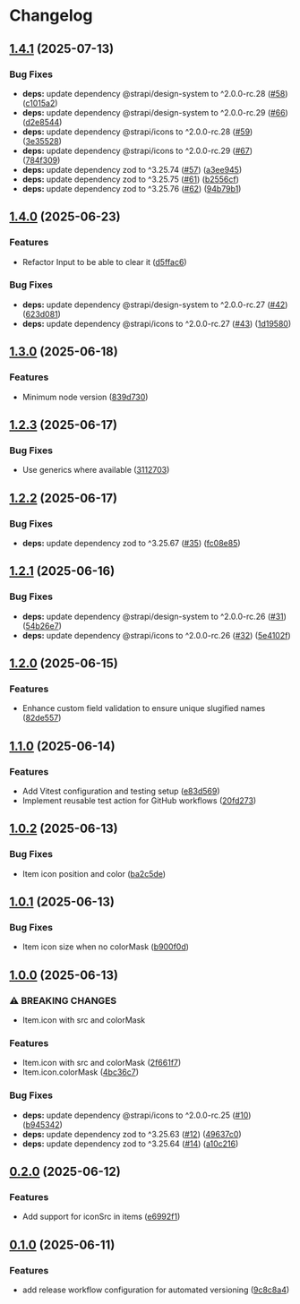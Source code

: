 # Changelog

## [1.4.1](https://github.com/ChristopheCVB/strapi-plugin-generic-custom-fields/compare/v1.4.0...v1.4.1) (2025-07-13)


### Bug Fixes

* **deps:** update dependency @strapi/design-system to ^2.0.0-rc.28 ([#58](https://github.com/ChristopheCVB/strapi-plugin-generic-custom-fields/issues/58)) ([c1015a2](https://github.com/ChristopheCVB/strapi-plugin-generic-custom-fields/commit/c1015a2684ed220c22d7644339df6f5eb27e8b54))
* **deps:** update dependency @strapi/design-system to ^2.0.0-rc.29 ([#66](https://github.com/ChristopheCVB/strapi-plugin-generic-custom-fields/issues/66)) ([d2e8544](https://github.com/ChristopheCVB/strapi-plugin-generic-custom-fields/commit/d2e8544c7907d27c197a4a0fe787a0c7373faceb))
* **deps:** update dependency @strapi/icons to ^2.0.0-rc.28 ([#59](https://github.com/ChristopheCVB/strapi-plugin-generic-custom-fields/issues/59)) ([3e35528](https://github.com/ChristopheCVB/strapi-plugin-generic-custom-fields/commit/3e35528c2edf5095e7358ecee11b6e31bdbb1b80))
* **deps:** update dependency @strapi/icons to ^2.0.0-rc.29 ([#67](https://github.com/ChristopheCVB/strapi-plugin-generic-custom-fields/issues/67)) ([784f309](https://github.com/ChristopheCVB/strapi-plugin-generic-custom-fields/commit/784f3098902b57166a209e38dbfb8278e7c29c43))
* **deps:** update dependency zod to ^3.25.74 ([#57](https://github.com/ChristopheCVB/strapi-plugin-generic-custom-fields/issues/57)) ([a3ee945](https://github.com/ChristopheCVB/strapi-plugin-generic-custom-fields/commit/a3ee945c4dc81f053a8f9a0c9db687e17d1119a3))
* **deps:** update dependency zod to ^3.25.75 ([#61](https://github.com/ChristopheCVB/strapi-plugin-generic-custom-fields/issues/61)) ([b2556cf](https://github.com/ChristopheCVB/strapi-plugin-generic-custom-fields/commit/b2556cf00a8496716e9d7c12789c143e00957a5d))
* **deps:** update dependency zod to ^3.25.76 ([#62](https://github.com/ChristopheCVB/strapi-plugin-generic-custom-fields/issues/62)) ([94b79b1](https://github.com/ChristopheCVB/strapi-plugin-generic-custom-fields/commit/94b79b1f289c473acabb6521e58407abfd124268))

## [1.4.0](https://github.com/ChristopheCVB/strapi-plugin-generic-custom-fields/compare/v1.3.0...v1.4.0) (2025-06-23)


### Features

* Refactor Input to be able to clear it ([d5ffac6](https://github.com/ChristopheCVB/strapi-plugin-generic-custom-fields/commit/d5ffac6e3709023c26070f559c343aea9b892520))


### Bug Fixes

* **deps:** update dependency @strapi/design-system to ^2.0.0-rc.27 ([#42](https://github.com/ChristopheCVB/strapi-plugin-generic-custom-fields/issues/42)) ([623d081](https://github.com/ChristopheCVB/strapi-plugin-generic-custom-fields/commit/623d08190045ee24b6ef4ee27861aeb1e393de72))
* **deps:** update dependency @strapi/icons to ^2.0.0-rc.27 ([#43](https://github.com/ChristopheCVB/strapi-plugin-generic-custom-fields/issues/43)) ([1d19580](https://github.com/ChristopheCVB/strapi-plugin-generic-custom-fields/commit/1d19580ddeaeea2d289e5009315240f6dd6e9140))

## [1.3.0](https://github.com/ChristopheCVB/strapi-plugin-generic-custom-fields/compare/v1.2.3...v1.3.0) (2025-06-18)


### Features

* Minimum node version ([839d730](https://github.com/ChristopheCVB/strapi-plugin-generic-custom-fields/commit/839d730b4e7cdeea187a883f5f409724ce2449d8))

## [1.2.3](https://github.com/ChristopheCVB/strapi-plugin-generic-custom-fields/compare/v1.2.2...v1.2.3) (2025-06-17)


### Bug Fixes

* Use generics where available ([3112703](https://github.com/ChristopheCVB/strapi-plugin-generic-custom-fields/commit/31127036523b55cf404f0c89b914b494a386e2e2))

## [1.2.2](https://github.com/ChristopheCVB/strapi-plugin-generic-custom-fields/compare/v1.2.1...v1.2.2) (2025-06-17)


### Bug Fixes

* **deps:** update dependency zod to ^3.25.67 ([#35](https://github.com/ChristopheCVB/strapi-plugin-generic-custom-fields/issues/35)) ([fc08e85](https://github.com/ChristopheCVB/strapi-plugin-generic-custom-fields/commit/fc08e85251d85163a33202dd82c72f6a23d66318))

## [1.2.1](https://github.com/ChristopheCVB/strapi-plugin-generic-custom-fields/compare/v1.2.0...v1.2.1) (2025-06-16)


### Bug Fixes

* **deps:** update dependency @strapi/design-system to ^2.0.0-rc.26 ([#31](https://github.com/ChristopheCVB/strapi-plugin-generic-custom-fields/issues/31)) ([54b26e7](https://github.com/ChristopheCVB/strapi-plugin-generic-custom-fields/commit/54b26e7788c91afa4054b777ffb909762c307b81))
* **deps:** update dependency @strapi/icons to ^2.0.0-rc.26 ([#32](https://github.com/ChristopheCVB/strapi-plugin-generic-custom-fields/issues/32)) ([5e4102f](https://github.com/ChristopheCVB/strapi-plugin-generic-custom-fields/commit/5e4102f6ecd7737b6e9ba1d9c3d6b8b298b44707))

## [1.2.0](https://github.com/ChristopheCVB/strapi-plugin-generic-custom-fields/compare/v1.1.0...v1.2.0) (2025-06-15)


### Features

* Enhance custom field validation to ensure unique slugified names ([82de557](https://github.com/ChristopheCVB/strapi-plugin-generic-custom-fields/commit/82de5575f3716824177722441667700043b53c14))

## [1.1.0](https://github.com/ChristopheCVB/strapi-plugin-generic-custom-fields/compare/v1.0.2...v1.1.0) (2025-06-14)


### Features

* Add Vitest configuration and testing setup ([e83d569](https://github.com/ChristopheCVB/strapi-plugin-generic-custom-fields/commit/e83d569572ddface1974f0f6cc6cf64bb6a4531e))
* Implement reusable test action for GitHub workflows ([20fd273](https://github.com/ChristopheCVB/strapi-plugin-generic-custom-fields/commit/20fd273d560984dddc65ded6071ead87431c4c59))

## [1.0.2](https://github.com/ChristopheCVB/strapi-plugin-generic-custom-fields/compare/v1.0.1...v1.0.2) (2025-06-13)


### Bug Fixes

* Item icon position and color ([ba2c5de](https://github.com/ChristopheCVB/strapi-plugin-generic-custom-fields/commit/ba2c5de0fc52a2873b5812f7e1d93ee9058cc5e6))

## [1.0.1](https://github.com/ChristopheCVB/strapi-plugin-generic-custom-fields/compare/v1.0.0...v1.0.1) (2025-06-13)


### Bug Fixes

* Item icon size when no colorMask ([b900f0d](https://github.com/ChristopheCVB/strapi-plugin-generic-custom-fields/commit/b900f0d44e349a6cc60dd0c0e78c76ff023ae050))

## [1.0.0](https://github.com/ChristopheCVB/strapi-plugin-generic-custom-fields/compare/v0.2.0...v1.0.0) (2025-06-13)


### ⚠ BREAKING CHANGES

* Item.icon with src and colorMask

### Features

* Item.icon with src and colorMask ([2f661f7](https://github.com/ChristopheCVB/strapi-plugin-generic-custom-fields/commit/2f661f74bd0a398f7c2ce0ea25f9c4725483315c))
* Item.icon.colorMask ([4bc36c7](https://github.com/ChristopheCVB/strapi-plugin-generic-custom-fields/commit/4bc36c771cdc401241bd9b9e6ea4e69b6459ac0e))


### Bug Fixes

* **deps:** update dependency @strapi/icons to ^2.0.0-rc.25 ([#10](https://github.com/ChristopheCVB/strapi-plugin-generic-custom-fields/issues/10)) ([b945342](https://github.com/ChristopheCVB/strapi-plugin-generic-custom-fields/commit/b945342f6e33e2af26abc9396c2e71550a2fc9fd))
* **deps:** update dependency zod to ^3.25.63 ([#12](https://github.com/ChristopheCVB/strapi-plugin-generic-custom-fields/issues/12)) ([49637c0](https://github.com/ChristopheCVB/strapi-plugin-generic-custom-fields/commit/49637c0df0df1bd34f6c48ca07ca475c6ed871d8))
* **deps:** update dependency zod to ^3.25.64 ([#14](https://github.com/ChristopheCVB/strapi-plugin-generic-custom-fields/issues/14)) ([a10c216](https://github.com/ChristopheCVB/strapi-plugin-generic-custom-fields/commit/a10c216085d1be8a2d30537a2f4ad60ae3d7f9b7))

## [0.2.0](https://github.com/ChristopheCVB/strapi-plugin-generic-custom-fields/compare/v0.1.0...v0.2.0) (2025-06-12)


### Features

* Add support for iconSrc in items ([e6992f1](https://github.com/ChristopheCVB/strapi-plugin-generic-custom-fields/commit/e6992f100ee42a0c7fe4855c88239e9a1c44a0bb))

## [0.1.0](https://github.com/ChristopheCVB/strapi-plugin-generic-custom-fields/compare/0.0.9...v0.1.0) (2025-06-11)


### Features

* add release workflow configuration for automated versioning ([9c8c8a4](https://github.com/ChristopheCVB/strapi-plugin-generic-custom-fields/commit/9c8c8a4d0559a488ac67622ac2b0120466b6c116))
